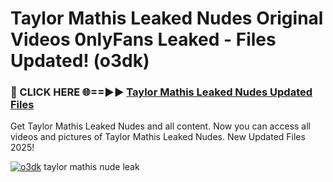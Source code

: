 # Taylor Mathis Leaked Nudes Original Videos 0nlyFans Leaked - Files Updated! (o3dk)

<h3>🔴 CLICK HERE 🌐==►► <a href="https://tinyurl.com/52m3yx9h" rel="nofollow">Taylor Mathis Leaked Nudes Updated Files</a></h3>

Get Taylor Mathis Leaked Nudes and all content. Now you can access all videos and pictures of Taylor Mathis Leaked Nudes. New Updated Files 2025!

[![o3dk](https://i.imgur.com/TnHtlc8.gif)](https://tinyurl.com/52m3yx9h)
taylor mathis nude leak